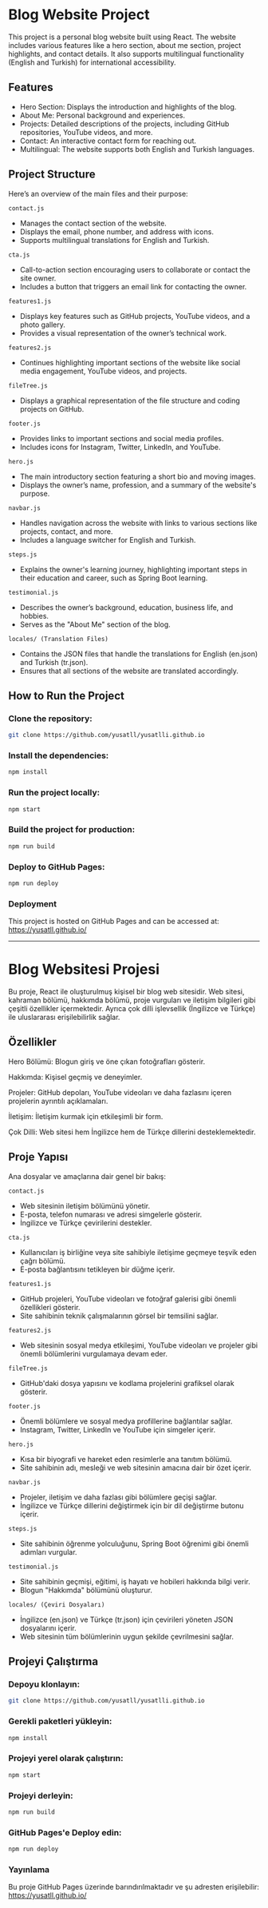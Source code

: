 # Blog Website Project
This project is a personal blog website built using React. The website includes various features like a hero section, about me section, project highlights, and contact details. It also supports multilingual functionality (English and Turkish) for international accessibility.

## Features
+ Hero Section: Displays the introduction and highlights of the blog.
+ About Me: Personal background and experiences.
+ Projects: Detailed descriptions of the projects, including GitHub repositories, YouTube videos, and more.
+ Contact: An interactive contact form for reaching out.
+ Multilingual: The website supports both English and Turkish languages.

## Project Structure
Here’s an overview of the main files and their purpose:

`contact.js`
+ Manages the contact section of the website.
+ Displays the email, phone number, and address with icons.
+ Supports multilingual translations for English and Turkish.

`cta.js`
+ Call-to-action section encouraging users to collaborate or contact the site owner.
+ Includes a button that triggers an email link for contacting the owner.

`features1.js`
+ Displays key features such as GitHub projects, YouTube videos, and a photo gallery.
+ Provides a visual representation of the owner’s technical work.

`features2.js`
+ Continues highlighting important sections of the website like social media engagement, YouTube videos, and projects.

`fileTree.js`
+ Displays a graphical representation of the file structure and coding projects on GitHub.

`footer.js`
+ Provides links to important sections and social media profiles.
+ Includes icons for Instagram, Twitter, LinkedIn, and YouTube.

`hero.js`
+ The main introductory section featuring a short bio and moving images.
+ Displays the owner’s name, profession, and a summary of the website's purpose.

`navbar.js`
+ Handles navigation across the website with links to various sections like projects, contact, and more.
+ Includes a language switcher for English and Turkish.

`steps.js`
+ Explains the owner's learning journey, highlighting important steps in their education and career, such as Spring Boot learning.

`testimonial.js`
+ Describes the owner’s background, education, business life, and hobbies.
+ Serves as the "About Me" section of the blog.

`locales/ (Translation Files)`
+ Contains the JSON files that handle the translations for English (en.json) and Turkish (tr.json).
+ Ensures that all sections of the website are translated accordingly.

## How to Run the Project

### Clone the repository:

```bash
git clone https://github.com/yusatll/yusatlli.github.io
```

### Install the dependencies:

```bash
npm install
```

### Run the project locally:

```bash
npm start
```

### Build the project for production:

```bash 
npm run build
```

### Deploy to GitHub Pages:

```bash
npm run deploy
```

### Deployment
This project is hosted on GitHub Pages and can be accessed at: https://yusatll.github.io/

------------------------------------------

# Blog Websitesi Projesi
Bu proje, React ile oluşturulmuş kişisel bir blog web sitesidir. Web sitesi, kahraman bölümü, hakkımda bölümü, proje vurguları ve iletişim bilgileri gibi çeşitli özellikler içermektedir. Ayrıca çok dilli işlevsellik (İngilizce ve Türkçe) ile uluslararası erişilebilirlik sağlar.

## Özellikler
Hero Bölümü: Blogun giriş ve öne çıkan fotoğrafları gösterir.

Hakkımda: Kişisel geçmiş ve deneyimler.

Projeler: GitHub depoları, YouTube videoları ve daha fazlasını içeren projelerin ayrıntılı açıklamaları.

İletişim: İletişim kurmak için etkileşimli bir form.

Çok Dilli: Web sitesi hem İngilizce hem de Türkçe dillerini desteklemektedir.

## Proje Yapısı
Ana dosyalar ve amaçlarına dair genel bir bakış:

`contact.js`
+ Web sitesinin iletişim bölümünü yönetir.
+ E-posta, telefon numarası ve adresi simgelerle gösterir.
+ İngilizce ve Türkçe çevirilerini destekler.

`cta.js`
+ Kullanıcıları iş birliğine veya site sahibiyle iletişime geçmeye teşvik eden çağrı bölümü.
+ E-posta bağlantısını tetikleyen bir düğme içerir.

`features1.js`
+ GitHub projeleri, YouTube videoları ve fotoğraf galerisi gibi önemli özellikleri gösterir.
+ Site sahibinin teknik çalışmalarının görsel bir temsilini sağlar.

`features2.js`
+ Web sitesinin sosyal medya etkileşimi, YouTube videoları ve projeler gibi önemli bölümlerini vurgulamaya devam eder.

`fileTree.js`
+ GitHub'daki dosya yapısını ve kodlama projelerini grafiksel olarak gösterir.

`footer.js`
+ Önemli bölümlere ve sosyal medya profillerine bağlantılar sağlar.
+ Instagram, Twitter, LinkedIn ve YouTube için simgeler içerir.

`hero.js`
+ Kısa bir biyografi ve hareket eden resimlerle ana tanıtım bölümü.
+ Site sahibinin adı, mesleği ve web sitesinin amacına dair bir özet içerir.

`navbar.js`
+ Projeler, iletişim ve daha fazlası gibi bölümlere geçişi sağlar.
+ İngilizce ve Türkçe dillerini değiştirmek için bir dil değiştirme butonu içerir.

`steps.js`
+ Site sahibinin öğrenme yolculuğunu, Spring Boot öğrenimi gibi önemli adımları vurgular.

`testimonial.js`
+ Site sahibinin geçmişi, eğitimi, iş hayatı ve hobileri hakkında bilgi verir.
+ Blogun "Hakkımda" bölümünü oluşturur.

`locales/ (Çeviri Dosyaları)`
+ İngilizce (en.json) ve Türkçe (tr.json) için çevirileri yöneten JSON dosyalarını içerir.
+ Web sitesinin tüm bölümlerinin uygun şekilde çevrilmesini sağlar.

## Projeyi Çalıştırma

### Depoyu klonlayın:

```bash
git clone https://github.com/yusatll/yusatlli.github.io
```

### Gerekli paketleri yükleyin:

```bash
npm install
```

### Projeyi yerel olarak çalıştırın:

```bash
npm start
```

### Projeyi derleyin:

```bash 
npm run build
```

### GitHub Pages'e Deploy edin:

```bash
npm run deploy
```

### Yayınlama
Bu proje GitHub Pages üzerinde barındırılmaktadır ve şu adresten erişilebilir: https://yusatll.github.io/
